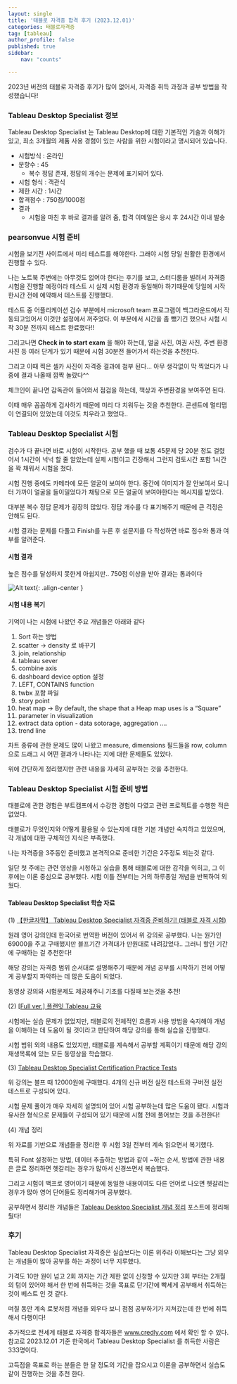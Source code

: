 ```yaml
---
layout: single
title: '태블로 자격증 합격 후기 (2023.12.01)'
categories: 태블로자격증
tag: [tableau]
author_profile: false
published: true
sidebar:
    nav: "counts"

---
```


2023년 버전의 태블로 자격증 후기가 많이 없어서, 자격증 취득 과정과 공부 방법을 작성했습니다!


### Tableau Desktop Specialist 정보 
Tableau Desktop Specialist  는 Tableau Desktop에 대한 기본적인 기술과 이해가 있고, 최소 3개월의 제품 사용 경험이 있는 사람을 위한 시험이라고 명시되어 있습니다. 

- 시험방식 : 온라인
- 문항수 : 45
    - 복수 정답 존재, 정답의 개수는 문제에 표기되어 있다. 
- 시험 형식 : 객관식 
- 제한 시간 : 1시간 
- 합격점수 : 750점/1000점
- 결과 
    - 시험을 마친 후 바로 결과를 알려 줌, 합격 이메일은 응시 후 24시간 이내 발송 


### pearsonvue 시험 준비
시험을 보기전 사이트에서 미리 테스트를 해야한다. 그래야 시험 당일 원활한 환경에서 진행할 수 있다. 

나는 노트북 주변에는 아무것도 없어야 한다는 후기를 보고, 스터디룸을 빌려서 자격증 시험을 진행할 예정이라 테스트 시 실제 시험 환경과 동일해야 하기때문에 당일에 시작 한시간 전에 예약해서 테스트를 진행했다. 

테스트 중 어플리케이션 검수 부분에서 microsoft team 프로그램이 백그라운드에서 작동되고있어서 이것만 설정에서 꺼주었다. 이 부분에서 시간을 좀 뺐기긴 했으나 시험 시작 30분 전까지 테스트 완료했다!!

그리고나면 **Check in to start exam** 을 해야 하는데, 얼굴 사진, 여권 사진, 주변 환경 사진 등 여러 단계가 있기 때문에 시험 30분전 들어가서 하는것을 추천한다.

그리고 이때 찍은 셀카 사진이 자격증 결과에 첨부 된다... 아무 생각없이 막 찍었다가 나중에 결과 나올때 깜짝 놀랐다^^ 

체크인이 끝나면 감독관이 들어와서 점검을 하는데, 책상과 주변환경을 보여주면 된다. 

이때 매우 꼼꼼하게 검사하기 때문에 미리 다 치워두는 것을 추천한다. 콘센트에 멀티탭이 연결되어 있었는데 이것도 치우라고 했었다.. 

### Tableau Desktop Specialist 시험  
검수가 다 끝나면 바로 시험이 시작한다. 공부 했을 때 보통 45문제 당 20분 정도 걸렸어서 1시간이 넉넉 할 줄 알았는데 실제 시험이고 긴장해서 그런지 검토시간 포함 1시간을 꽉 채워서 시험을 쳤다. 

시험 진행 중에도 카메라에 모든 얼굴이 보여야 한다. 중간에 이미지가 잘 안보여서 모니터 가까이 얼굴을 들이밀었다가 채팅으로 모든 얼굴이 보여야한다는 메시지를 받았다. 

대부분 복수 정답 문제가 굉장히 많았다. 정답 개수를 다 표기해주기 때문에 큰 걱정은 안해도 된다. 

시험 결과는 문제를 다풀고 Finish를 누른 후 설문지를 다 작성하면 바로 점수와 통과 여부를 알려준다. 


#### 시험 결과  

높은 점수를 달성하지 못한게 아쉽지만.. 750점 이상을 받아 결과는 통과이다 

![Alt text]({{site.url}}/images/2023-12-01-tableau_specialist_review/tableau_specialist_score.png){: .align-center }  

#### 시험 내용 복기
기억이 나는 시험에 나왔던 주요 개념들은 아래와 같다

1. Sort 하는 방법 
3. scatter -> density 로 바꾸기 
4. join, relationship
5. tableau sever 
6. combine axis
7. dashboard device option 설정 
8. LEFT, CONTAINS function
9. twbx 포함 파일 
10. story point
11. heat map -> By default, the shape that a Heap map uses is a “Square”
12. parameter in visualization 
13. extract data option - data sotorage, aggregation ....
14. trend line 

차트 종류에 관한 문제도 많이 나왔고 measure, dimensions 필드들을 row, column 으로 드래그 시 어떤 결과가 나타나는 지에 대한 문제들도 있었다.  

위에 간단하게 정리했지만 관련 내용을 자세히 공부하는 것을 추천한다. 

### Tableau Desktop Specialist 시험 준비 방법  

태블로에 관한 경험은 부트캠프에서 수강한 경험이 다였고 관련 프로젝트를 수행한 적은 없었다. 

태블로가 무엇인지와 어떻게 활용될 수 있는지에 대한 기본 개념만 숙지하고 있었으며, 각 개념에 대한 구체적인 지식은 부족했다. 

나는 자격증을 3주동안 준비했고 본격적으로 준비한 기간은 2주정도 되는것 같다.

일단 첫 주에는 관련 영상을 시청하고 실습을 통해 태블로에 대한 감각을 익히고, 그 이후에는  이론 중심으로 공부했다. 시험 이틀 전부터는 거의 하루종일 개념을 반복하여 외웠다.


#### Tableau Desktop Specialist 학습 자료 

(1) <a href = 'https://www.udemy.com/share/109aDW3@zuowhuRjqeK2luvGrvusvcnU5h0xhZRAzu7tv8gDsKQLcWH5jI9xkH7xh68ocCU_5A==/'>【한글자막】 Tableau Desktop Specialist 자격증 준비하기! (태블로 자격 시험)</a>

원래 영어 강의인데 한국어로 번역한 버전이 있어서 위 강의로 공부했다. 나는 원가인 69000을 주고 구매했지만 블프기간 가격대가 만원대로 내려갔었다..  그러니 할인 기간에 구매하는 걸 추천한다!

해당 강의는 자격증 범위 순서대로 설명해주기 때문에 개념 공부를 시작하기 전에 어떻게 공부할지 파악하는 데 많은 도움이 되었다.

동영상 강의와 시험문제도 제공해주니 기초를 다질때 보는것을 추천!

(2) <a href = 'https://youtu.be/qT38CVgKIfw?si=4iGngxA8OBbYYDHx'> [Full ver.] 플랜잇 Tableau 교육 </a>

시험에는 실습 문제가 없었지만, 태블로의 전체적인 흐름과 사용 방법을 숙지해야 개념을 이해하는 데 도움이 될 것이라고 판단하여 해당 강의를 통해 실습을 진행했다.

시험 범위 외의 내용도 있었지만, 태블로를 계속해서 공부할 계획이기 때문에 해당 강의 재생목록에 있는 모든 동영상을 학습했다.

(3) <a href = 'https://www.udemy.com/share/103jVM3@lKeYH3G78Kq2zgl6GvGqBp6C4oG9FuZPtFRTnzhfnTbg0BA8QajV-vasVryKjus26A==/'>Tableau Desktop Specialist Certification Practice Tests
</a>

위 강의는 블프 때 12000원에 구매했다. 4개의 신규 버전 실전 테스트와 구버전 실전 테스트로 구성되어 있다.

시험 문제 풀이가 매우 자세히 설명되어 있어 시험 공부하는데 많은 도움이 됐다. 시험과 유사한 형식으로 문제들이 구성되어 있기 때문에 시험 전에 풀어보는 것을 추천한다!


(4) 개념 정리 

위 자료를 기반으로 개념들을 정리한 후 시험 3일 전부터 계속 읽으면서 복기했다. 

특히 Font 설정하는 방법, 데이터 추출하는 방법과 같이 ~하는 순서, 방법에 관한 내용은 글로 정리하면 헷갈리는 경우가 많아서 신경쓰면서 복습했다.

그리고 시험이 백프로 영어이기 때문에 동일한 내용이여도 다른 언어로 나오면 헷갈리는 경우가 많아 영어 단어들도 정리해가며 공부했다.  

공부하면서 정리한 개념들은 <a href = '{{site.url}}/태블로자격증/tableau_specialist/'>Tableau Desktop Specialist 개념 정리</a> 포스트에 정리해 뒀다!


### 후기
Tableau Desktop Specialist 자격증은 실습보다는 이론 위주라 이해보다는 그냥 외우는 개념들이 많아 공부를 하는 과정이 너무 지루했다.

가격도 10만 원이 넘고 2회 까지는 기간 제한 없이 신청할 수 있지만 3회 부터는 2개월의 텀이 있어야 해서 한 번에 취득하는 것을 목표로 단기간에 빡세게 공부해서 취득하는 것이 베스트 인 것 같다. 

며칠 동안 계속 로봇처럼 개념을 외우다 보니 점점 공부하기가 지쳐갔는데 한 번에 취득해서 다행이다!

추가적으로 전세계 태블로 자격증 합격자들은 <a href ='https://www.credly.com/organizations/tableau/directory?filter%5Bbadge_name%5D=Tableau%20Desktop%20Specialist&filter%5Blocation_name%5D=Korea%2C%20Republic%20of'>www.credly.com </a> 에서 확인 할 수 있다. 참고로  2023.12.01 기준 한국에서 Tableau Desktop Specialist 를 취득한 사람은 333명이다. 

고득점을 목표로 하는 분들은 한 달 정도의 기간을 잡으시고 이론을 공부하면서 실습도 같이 진행하는 것을 추천 한다.









